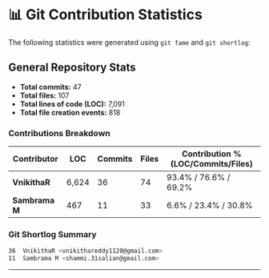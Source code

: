 
# 📊 Git Contribution Statistics

The following statistics were generated using `git fame` and `git shortlog`:

## General Repository Stats

* **Total commits:** 47
* **Total files:** 107
* **Total lines of code (LOC):** 7,091
* **Total file creation events:** 818

### Contributions Breakdown

| Contributor    | LOC   | Commits | Files | Contribution % (LOC/Commits/Files) |
| -------------- | ----- | ------- | ----- | ---------------------------------- |
| **VnikithaR**  | 6,624 | 36      | 74    | 93.4% / 76.6% / 69.2%              |
| **Sambrama M** | 467   | 11      | 33    | 6.6% / 23.4% / 30.8%               |

### Git Shortlog Summary

```bash
36  VnikithaR <vnikithareddy1120@gmail.com>
11  Sambrama M <shammi.31salian@gmail.com>
```

---
